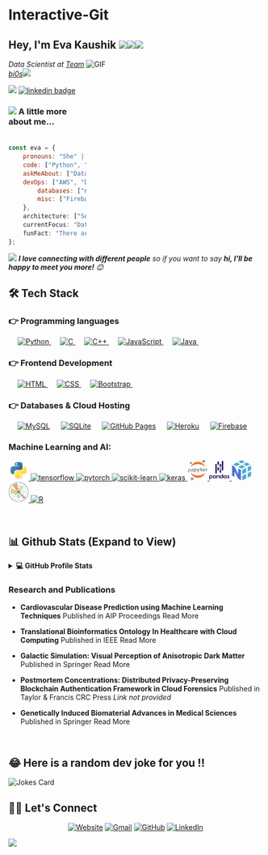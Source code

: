 # Interactive-Git
<h2>Hey, I'm Eva Kaushik <img src="https://media.giphy.com/media/12oufCB0MyZ1Go/giphy.gif" width="50"><img src="https://i.imgur.com/dkjGjCN.gif" width=30%><img src="https://i.imgur.com/FaDmIVv.gif" width=20%></h2>

<img align="right" height="200px" width="350px" alt="GIF" src="https://media.giphy.com/media/SpopD7IQN2gK3qN4jS/giphy.gif" />
<p><em>Data Scientist at <a href="https://dxc.com/in/en">Team bi0s</a><img src="https://media.giphy.com/media/WUlplcMpOCEmTGBtBW/giphy.gif" width="30">
</em></p>


![](https://komarev.com/ghpvc/?username=Ad0lphus)
[![linkedin badge](https://img.shields.io/badge/linkedin-prabithgs-0077b5?style=social&logo=linkedin)](https://www.linkedin.com/in/eva-kaushik-69ba98171/)



### <img src="https://media.giphy.com/media/VgCDAzcKvsR6OM0uWg/giphy.gif" width="50"> A little more about me...

```javascript

const eva = {               
    pronouns: "She" | "Her",
    code: ["Python", "Java", "Javascript", "C", "CPP"],
    askMeAbout: ["Data Scientist", "tech", "GenAI", "Machine Learning"],
    devOps: ["AWS", "Docker🐳", "Azure"],
        databases: ["mongo", "MySql", "sqlite"],
        misc: ["Firebase", "End-to-End CI/CD", "SuiteApp", "IDApro"]
    },
    architecture: ["Serverless Architecture", "Progressive web applications", "Single page applications"],
    currentFocus: "Data Science, MLOps, AIOps, Agentic AI",
    funFact: "There are two ways to write error-free programs; only the third one works"
};
```

<img src="https://media.giphy.com/media/LnQjpWaON8nhr21vNW/giphy.gif" width="60"> <em><b>I love connecting with different people</b> so if you want to say <b>hi, I'll be happy to meet you more!</b> 😊</em>



## 🛠️ Tech Stack

### 👉 Programming languages

<p align="left">
  &emsp;
   <a href="https://www.python.org" target="_blank">
    <img alt="Python" src="https://img.shields.io/badge/Python%20-%2314354C.svg?logo=python&logoColor=white">
  </a>
  &emsp;
  <a href="https://www.cprogramming.com/" target="_blank">
    <img alt="C" src="https://img.shields.io/badge/C%20-%232370ED.svg?logo=c&logoColor=white">
  </a>
  &emsp;
  <a href="https://www.w3schools.com/cpp/" target="_blank">
    <img alt="C++" src="https://img.shields.io/badge/C++%20-%2300599C.svg?logo=c%2B%2B&logoColor=white">
  </a>
  &emsp;
  <a href="https://developer.mozilla.org/en-US/docs/Web/JavaScript" target="_blank">
     <img alt="JavaScript" src="https://img.shields.io/badge/JavaScript%20-%23F7DF1E.svg?logo=javascript&logoColor=black">
   </a>
  &emsp;
  <a href="https://www.java.com" target="_blank">
    <img alt="Java" src="https://img.shields.io/badge/Java-%23007396.svg?logo=java&logoColor=white">
  </a>
&emsp;
</p>

### 👉 Frontend Development
<p align="left">
  &emsp;
  <a href="https://www.w3.org/html/" target="_blank">
   <img alt="HTML" src="https://img.shields.io/badge/HTML5%20-%23E34F26.svg?logo=html5&logoColor=white">
  </a>
  &emsp;
  <a href="https://www.w3schools.com/css/" target="_blank">
    <img alt="CSS" src="https://img.shields.io/badge/CSS%20-%231572B6.svg?logo=css3&logoColor=white">
  </a>
   &emsp;
  <a href="https://getbootstrap.com" target="_blank">
    <img alt="Bootstrap" src="https://img.shields.io/badge/Bootstrap-%23563D7C.svg?style=flat&logo=bootstrap&logoColor=white"/>
  </a>
&emsp;
</p>

### 👉 Databases & Cloud Hosting
<p align="left">
  &emsp;
    <a href="https://www.mysql.com/"><img alt="MySQL" src="https://img.shields.io/badge/MySQL-00000F?style=flat&logo=mysql&logoColor=white"></a>
  &emsp;
    <a href="https://www.sqlite.org/"><img alt="SQLite" src ="https://img.shields.io/badge/SQLite-07405E?style=flat&logo=sqlite&logoColor=white"/></a>
  &emsp;
    <a href="https://www.github.com"><img alt="GitHub Pages" src="https://img.shields.io/badge/GitHub%20Pages-%23327FC7.svg?style=flat&logo=github&logoColor=white"></a>
  &emsp;
    <a href="https://www.heroku.com/"><img alt="Heroku" src="https://img.shields.io/badge/Heroku%20-%23430098.svg?logo=heroku&logoColor=white"></a>
  &emsp;
    <a href="https://firebase.google.com/"><img alt="Firebase" src ="https://img.shields.io/badge/Firebase-ffca28?style=flate&logo=firebase&logoColor=black"></a>
 &emsp;
</p>

### Machine Learning and AI:

<p>
<a href="https://www.python.org" target="_blank"> <img src="https://raw.githubusercontent.com/devicons/devicon/master/icons/python/python-original.svg" alt="python" width="40" height="40"/> </a>
<a href="https://www.tensorflow.org" target="_blank"> <img src="https://www.vectorlogo.zone/logos/tensorflow/tensorflow-icon.svg" alt="tensorflow" width="40" height="40"/> </a>
<a href="https://pytorch.org" target="_blank"> <img src="https://www.vectorlogo.zone/logos/pytorch/pytorch-icon.svg" alt="pytorch" width="40" height="40"/> </a>
<a href="https://scikit-learn.org/" target="_blank"> <img src="https://upload.wikimedia.org/wikipedia/commons/0/05/Scikit_learn_logo_small.svg" alt="scikit-learn" width="40" height="40"/> </a>
<a href="https://keras.io/" target="_blank"> <img src="https://www.vectorlogo.zone/logos/keras/keras-icon.svg" alt="keras" width="40" height="40"/> </a>
<a href="https://jupyter.org/" target="_blank"> <img src="https://raw.githubusercontent.com/devicons/devicon/master/icons/jupyter/jupyter-original-wordmark.svg" alt="jupyter" width="40" height="40"/> </a>
<a href="https://pandas.pydata.org/" target="_blank"> <img src="https://raw.githubusercontent.com/devicons/devicon/master/icons/pandas/pandas-original-wordmark.svg" alt="pandas" width="40" height="40"/> </a>
<a href="https://numpy.org/" target="_blank"> <img src="https://raw.githubusercontent.com/devicons/devicon/master/icons/numpy/numpy-original.svg" alt="numpy" width="40" height="40"/> </a>
<a href="https://matplotlib.org/" target="_blank"> <img src="https://raw.githubusercontent.com/devicons/devicon/master/icons/matplotlib/matplotlib-original.svg" alt="matplotlib" width="40" height="40"/> </a>
<a href="https://www.r-project.org/" target="_blank"> <img src="https://www.vectorlogo.zone/logos/r-project/r-project-icon.svg" alt="R" width="40" height="40"/> </a>
</p>



<br/>

## 📊 Github Stats (Expand to View)


<details>
  <summary><b>💻 GitHub Profile Stats</b></summary>
  <br/>
  <p align="center">
    <a href="https://github.com/Ad0lphus"><img align="center" src="https://github-readme-stats.vercel.app/api?username=Ad0lphus&show_icons=true&locale=en&theme=algolia" alt="candida18" height="192px"/></a>
        </p>
        <p  align="center">
          <img src="https://github-readme-stats.vercel.app/api/top-langs?username=Ad0lphus&show_icons=true&locale=en&layout=compact&theme=algolia" alt="Ad0lphus" height="192px"/>
        </p>
  <br/>
  <b>Note:</b> Top languages is only a metric of the languages my public code consists of and doesn't reflect experience or skill level.
  </p>
</details>

### Research and Publications

- **Cardiovascular Disease Prediction using Machine Learning Techniques**
  Published in AIP Proceedings
  Read More

- **Translational Bioinformatics Ontology In Healthcare with Cloud Computing**
  Published in IEEE
  Read More

- **Galactic Simulation: Visual Perception of Anisotropic Dark Matter**
  Published in Springer
  Read More

- **Postmortem Concentrations: Distributed Privacy-Preserving Blockchain Authentication Framework in Cloud Forensics**
  Published in Taylor & Francis CRC Press
  *Link not provided*

- **Genetically Induced Biomaterial Advances in Medical Sciences**
  Published in Springer
  Read More



<br/>

## 😂 Here is a random dev joke for you !!

![Jokes Card](https://readme-jokes.vercel.app/api?bgColor=%23212529&textColor=%23ffddd2&qColor=%23f94144&aColor=%2390be6d&borderColor=%23f9c74f&codeColor=%23f9c74f)

## 🙋‍♀️ Let's Connect
<p align="center">
  <a href="https://prabith.gq/"><img src="https://img.icons8.com/bubbles/50/000000/web.png" alt="Website"/></a>
        <a href="mailto:kaushikeva0026@gmail.com"><img src="https://img.icons8.com/bubbles/50/000000/gmail.png" alt="Gmail"/></a>
        <a href="https://github.com/Eva-Kaushik"><img src="https://img.icons8.com/bubbles/50/000000/github.png" alt="GitHub"/></a>
        <a href="https://www.linkedin.com/in/eva-kaushik-69ba98171/"><img src="https://img.icons8.com/bubbles/50/000000/linkedin.png" alt="LinkedIn"/></a>


</p>


![](https://i.imgur.com/G46LgYQ.png)





  

